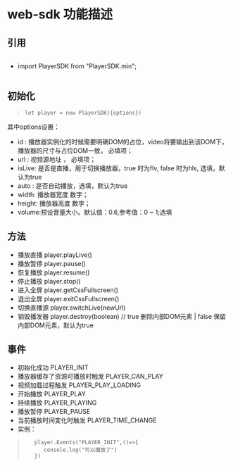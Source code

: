 # web-sdk 功能描述
## 引用 
>```
* import  PlayerSDK from "PlayerSDK.min";
>```
## 初始化
>```
>let player = new PlayerSDK({options})  
>```
其中options设置： 
* id : 播放器实例化的时候需要明确DOM的占位，video将要输出到该DOM下，播放器的尺寸与占位DOM一致， 必填项； 
* url : 视频源地址 ， 必填项；
* isLive: 是否是直播，用于切换播放器，true 时为flv, false 时为hls, 选填，默认为true
* auto : 是否自动播放，选填，默认为true
* width: 播放器宽度 数字；
* height: 播放器高度 数字；
* volume:预设音量大小。默认值：0.6,参考值：0 ~ 1;选填

 ## 方法
 * 播放直播  player.playLive()
 * 播放暂停  player.pause()
 * 恢复播放  player.resume()
 * 停止播放  player.stop()
 * 进入全屏  player.getCssFullscreen()
 * 退出全屏  player.exitCssFullscreen()
 * 切换直播源 player.switchLive(newUrl) 
 * 销毁播发器 player.destroy(boolean) // true 删除内部DOM元素 | false 保留内部DOM元素，默认为true

## 事件
* 初始化成功 PLAYER_INIT
* 播放器缓存了资源可播放时触发 PLAYER_CAN_PLAY 
* 视频加载过程触发 PLAYER_PLAY_LOADING
* 开始播放 PLAYER_PLAY 
* 持续播放 PLAYER_PLAYING
* 播放暂停 PLAYER_PAUSE
* 当前播放时间变化时触发 PLAYER_TIME_CHANGE 
* 实例：
>```
>    player.Events("PLAYER_INIT",()=>{
>       console.log("可以播放了")
>    })
>```
